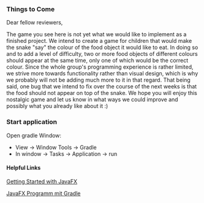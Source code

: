 ### Things to Come
Dear fellow reviewers, 

The game you see here is not yet what we would like to implement as a finished project. 
We intend to create a game for children that would make the snake "say" the colour of 
the food object it would like to eat. In doing so and to add a level of difficulty, two or more food 
objects of different colours should appear at the same time, only one of which would be the correct colour. 
Since the whole group's programming experience is rather limited, we strive more towards 
functionality rather than visual design, which is why we probably will not be adding much more 
to it in that regard. That being said, one bug that we intend to fix over the course of the next weeks is that 
the food should not appear on top of the snake. We hope you will enjoy this nostalgic game and let us know 
in what ways we could improve and possibly what you already like about it :)  

### Start application
Open gradle Window:
- View -> Window Tools -> Gradle
- In window -> Tasks -> Application -> run
    
    
#### Helpful Links
[Getting Started with JavaFX](https://openjfx.io/openjfx-docs/#gradle)

[JavaFX Programm mit Gradle](https://kofler.info/javafx-programm-mit-gradle/)

